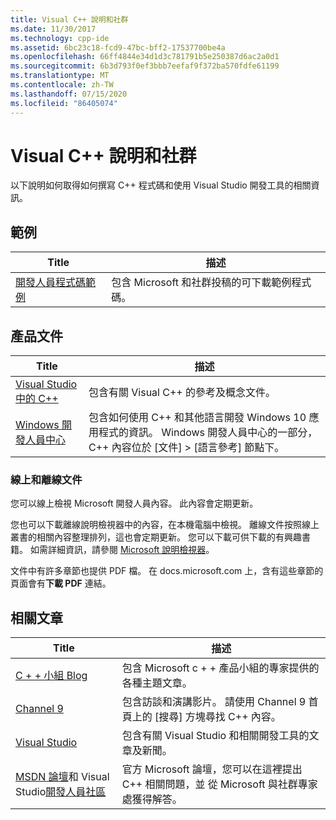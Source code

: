 ```yaml
---
title: Visual C++ 說明和社群
ms.date: 11/30/2017
ms.technology: cpp-ide
ms.assetid: 6bc23c18-fcd9-47bc-bff2-17537700be4a
ms.openlocfilehash: 66ff4844e34d1d3c781791b5e250387d6ac2a0d1
ms.sourcegitcommit: 6b3d793f0ef3bbb7eefaf9f372ba570fdfe61199
ms.translationtype: MT
ms.contentlocale: zh-TW
ms.lasthandoff: 07/15/2020
ms.locfileid: "86405074"
---
```

# <a name="visual-c-help-and-community"></a>Visual C++ 說明和社群

以下說明如何取得如何撰寫 C++ 程式碼和使用 Visual Studio 開發工具的相關資訊。

## <a name="samples"></a>範例

|Title|描述|
|-----------|-----------------|
|[開發人員程式碼範例](https://docs.microsoft.com/samples)|包含 Microsoft 和社群投稿的可下載範例程式碼。|

## <a name="product-documentation"></a>產品文件

|Title|描述|
|-----------|-----------------|
|[Visual Studio 中的 C++](visual-cpp-in-visual-studio.md)|包含有關 Visual C++ 的參考及概念文件。|
|[Windows 開發人員中心](https://developer.microsoft.com/windows/)|包含如何使用 C++ 和其他語言開發 Windows 10 應用程式的資訊。 Windows 開發人員中心的一部分，C++ 內容位於 [文件] > [語言參考] 節點下。|

### <a name="online-and-offline-documentation"></a>線上和離線文件

您可以線上檢視 Microsoft 開發人員內容。 此內容會定期更新。

您也可以下載離線說明檢視器中的內容，在本機電腦中檢視。 離線文件按照線上叢書的相關內容整理排列，這也會定期更新。 您可以下載可供下載的有興趣書籍。 如需詳細資訊，請參閱 [Microsoft 說明檢視器](/visualstudio/ide/microsoft-help-viewer)。

文件中有許多章節也提供 PDF 檔。 在 docs.microsoft.com 上，含有這些章節的頁面會有**下載 PDF** 連結。

## <a name="related-articles"></a>相關文章

|Title|描述|
|-----------|-----------------|
|[C + + 小組 Blog](https://devblogs.microsoft.com/cppblog/)|包含 Microsoft c + + 產品小組的專家提供的各種主題文章。|
|[Channel 9](https://channel9.msdn.com/)|包含訪談和演講影片。 請使用 Channel 9 首頁上的 [搜尋] 方塊尋找 C++ 內容。|
|[Visual Studio](https://visualstudio.microsoft.com/)|包含有關 Visual Studio 和相關開發工具的文章及新聞。|
|[MSDN 論壇](https://social.msdn.microsoft.com/Forums/)和 Visual Studio[開發人員社區](https://developercommunity.visualstudio.com)|官方 Microsoft 論壇，您可以在這裡提出 C++ 相關問題，並 從 Microsoft 與社群專家處獲得解答。|

